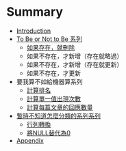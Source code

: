 # Summary

* [Introduction](README.md)
* [To Be or Not to Be 系列](to_be_or_not_to_be_series.md)
   * [如果存在，就刪除](if_exist_then_delete.md)
   * 如果不存在，才新增（存在就略過）
   * 如果不存在，才新增（存在就更新）
   * 如果不存在，才更新
* 要我算不如給機器算系列
   * [計算排名](ranking_calculation.md)
   * [計算單一值出現次數](occurrence_calculation.md)
   * [計算每篇文章的回應數量](comment_calculation.md)
* [暫時不知道怎麼分類的系列系列](chapter1.md)
   * [行列轉換](xing_lie_zhuan_huan.md)
   * [將NULL替代為0](jiang_null_ti_dai_wei_0.md)
* [Appendix](appendix.md)

